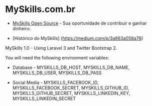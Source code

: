 MySkills.com.br
===============


* [MySkills Open Source](https://medium.com/p/d49d52e75707) - Sua oportunidade de contribuir e ganhar dinheiro.

* [Histórico do MySkills] (https://medium.com/p/3a663a058a76)

MySkills 1.0 - Using Laravel 3 and Twitter Bootstrap 2. 

You will need the following environment variables:

* Database - MYSKILLS_DB_HOST, MYSKILLS_DB_NAME, MYSKILLS_DB_USER, MYSKILLS_DB_PASS

* Social Media - MYSKILLS_FACEBOOK_ID, MYSKILLS_FACEBOOK_SECRET, MYSKILLS_GITHUB_ID, MYSKILLS_GITHUB_SECRET, MYSKILLS_LINKEDIN_KEY, MYSKILLS_LINKEDIN_SECRET
